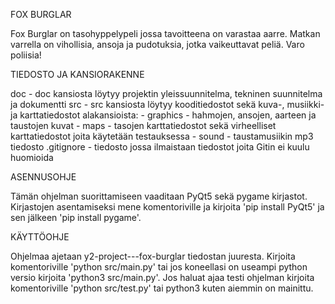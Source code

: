 FOX BURGLAR

Fox Burglar on tasohyppelypeli jossa tavoitteena on varastaa aarre. Matkan varrella on vihollisia,
ansoja ja pudotuksia, jotka vaikeuttavat peliä. Varo poliisia!


TIEDOSTO JA KANSIORAKENNE

doc - doc kansiosta löytyy projektin yleissuunnitelma, tekninen suunnitelma ja dokumentti
src - src kansiosta löytyy kooditiedostot sekä kuva-, musiikki- ja karttatiedostot alakansioista:
    - graphics - hahmojen, ansojen, aarteen ja taustojen kuvat
    - maps - tasojen karttatiedostot sekä virheelliset karttatiedostot joita käytetään testauksessa
    - sound - taustamusiikin mp3 tiedosto
.gitignore - tiedosto jossa ilmaistaan tiedostot joita Gitin ei kuulu huomioida


ASENNUSOHJE

Tämän ohjelman suorittamiseen vaaditaan PyQt5 sekä pygame kirjastot. Kirjastojen asentamiseksi mene
komentoriville ja kirjoita 'pip install PyQt5' ja sen jälkeen 'pip install pygame'.


KÄYTTÖOHJE

Ohjelmaa ajetaan y2-project---fox-burglar tiedostan juuresta. Kirjoita komentoriville
'python src/main.py' tai jos koneellasi on useampi python versio kirjoita 'python3 src/main.py'.
Jos haluat ajaa testi ohjelman kirjoita komentoriville 'python src/test.py' tai python3 kuten aiemmin
on mainittu.
